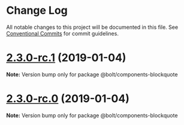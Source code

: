 # Change Log

All notable changes to this project will be documented in this file.
See [Conventional Commits](https://conventionalcommits.org) for commit guidelines.

# [2.3.0-rc.1](https://github.com/bolt-design-system/bolt/tree/master/packages/components/bolt-blockquote/compare/vv2.3.0-rc.0...v2.3.0-rc.1) (2019-01-04)

**Note:** Version bump only for package @bolt/components-blockquote





# [2.3.0-rc.0](https://github.com/bolt-design-system/bolt/tree/master/packages/components/bolt-blockquote/compare/v2.2.1...v2.3.0-rc.0) (2019-01-04)

**Note:** Version bump only for package @bolt/components-blockquote
